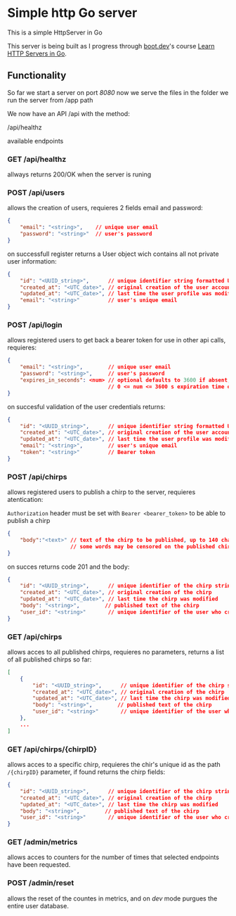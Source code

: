 # Simple http Go server

This is a simple HttpServer in Go

This server is being built as I progress through [boot.dev](https://boot.dev)'s
course [Learn HTTP Servers in Go](https://www.boot.dev/courses/learn-http-servers-golang).

## Functionality

So far we start a server on port _8080_
now we serve the files in the folder we run the server from /app path

We now have an API /api with the method:

/api/healthz  

available endpoints

### GET /api/healthz

allways returns 200/OK when the server is runing

### POST /api/users

allows the creation of users, requieres 2 fields email and password:

```json
{
    "email": "<string>",    // unique user email
    "password": "<string>"  // user's password
}
```

on successfull register returns a User object wich contains all not private
user information:

```json
{
    "id": "<UUID_string>",      // unique identifier string formatted UUID
    "created_at": "<UTC_date>", // original creation of the user account
    "updated_at": "<UTC_date>", // last time the user profile was modified
    "email": "<string>"         // user's unique email
}
```

### POST /api/login

allows registered users to get back a bearer token for use in other api calls,
requieres:

```json
{
    "email": "<string>",        // unique user email
    "password": "<string>",     // user's password
    "expires_in_seconds": <num> // optional defaults to 3600 if absent,
                                // 0 <= num <= 3600 s expiration time of the token
}
```

on succesful validation of the user credentials returns:

```json
{
    "id": "<UUID_string>",      // unique identifier string formatted UUID
    "created_at": "<UTC_date>", // original creation of the user account
    "updated_at": "<UTC_date>", // last time the user profile was modified
    "email": "<string>",        // user's unique email
    "token": "<string>"         // Bearer token
}
```

### POST /api/chirps

allows registered users to publish a chirp to the server, requieres atentication:

`Authorization` header must be set with `Bearer <bearer_token>` to be able
to publish a chirp

```json
{
    "body":"<text>" // text of the chirp to be published, up to 140 characters
                    // some words may be censored on the published chirp
}
```

on succes returns code 201 and the body:

```json
{
    "id": "<UUID_string>",      // unique identifier of the chirp string-formatted UUID
    "created_at": "<UTC_date>", // original creation of the chirp
    "updated_at": "<UTC_date>", // last time the chirp was modified
    "body": "<string>",        // published text of the chirp
    "user_id": "<string>"       // unique identifier of the user who created the chirp string-formatted UUID
}
```

### GET /api/chirps

allows acces to all published chirps, requieres no parameters, returns a list
of all published chirps so far:

```json
[
    {
        "id": "<UUID_string>",      // unique identifier of the chirp string-formatted UUID
        "created_at": "<UTC_date>", // original creation of the chirp
        "updated_at": "<UTC_date>", // last time the chirp was modified
        "body": "<string>",        // published text of the chirp
        "user_id": "<string>"       // unique identifier of the user who created the chirp string-formatted UUID
    },
    ...
]
```

### GET /api/chirps/{chirpID}

allows acces to a specific chirp, requieres the chir's unique id as the path
`/{chirpID}` parameter, if found returns the chirp fields:

```json
{
    "id": "<UUID_string>",      // unique identifier of the chirp string-formatted UUID
    "created_at": "<UTC_date>", // original creation of the chirp
    "updated_at": "<UTC_date>", // last time the chirp was modified
    "body": "<string>",        // published text of the chirp
    "user_id": "<string>"       // unique identifier of the user who created the chirp string-formatted UUID
}
```

### GET /admin/metrics

allows acces to counters for the number of times that selected endpoints
have been requested.


### POST /admin/reset

allows the reset of the countes in metrics, and on _dev_ mode purgues the
entire user database.
